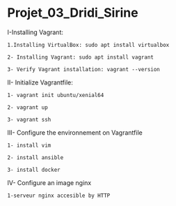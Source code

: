 # Projet_03_Dridi_Sirine
I-Installing Vagrant:

    1.Installing VirtualBox: sudo apt install virtualbox

    2- Installing Vagrant: sudo apt install vagrant
    
    3- Verify Vagrant installation: vagrant --version

II- Initialize Vagrantfile:

    1- vagrant init ubuntu/xenial64

    2- vagrant up

    3- vagrant ssh

III- Configure the environnement on Vagrantfile

    1- install vim
    
    2- install ansible
    
    3- install docker

IV- Configure an image nginx

    1-serveur nginx accesible by HTTP
